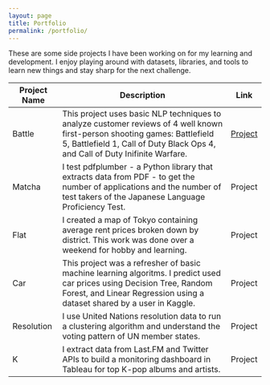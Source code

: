 ```yaml
---
layout: page
title: Portfolio
permalink: /portfolio/
---
```


These are some side projects I have been working on for my learning and development. I enjoy playing around with datasets, libraries, and tools to learn new things and stay sharp for the next challenge.

| Project Name | Description | Link |
| --- | --- | --- |
| Battle | This project uses basic NLP techniques to analyze customer reviews of 4 well known first-person shooting games: Battlefield 5, Battlefield 1, Call of Duty Black Ops 4, and Call of Duty Inifinite Warfare. | [Project](#.md) |
| Matcha | I test pdfplumber - a Python library that extracts data from PDF - to get the number of applications and the number of test takers of the Japanese Language Proficiency Test. | Project |
| Flat | I created a map of Tokyo containing average rent prices broken down by district. This work was done over a weekend for hobby and learning. | Project |
| Car | This project was a refresher of basic machine learning algoritms. I predict used car prices using Decision Tree, Random Forest, and Linear Regression using a dataset shared by a user in Kaggle. | Project |
| Resolution | I use United Nations resolution data to run a clustering algorithm and understand the voting pattern of UN member states. | Project |
| K | I extract data from Last.FM and Twitter APIs to build a monitoring dashboard in Tableau for top K-pop albums and artists. | Project |
